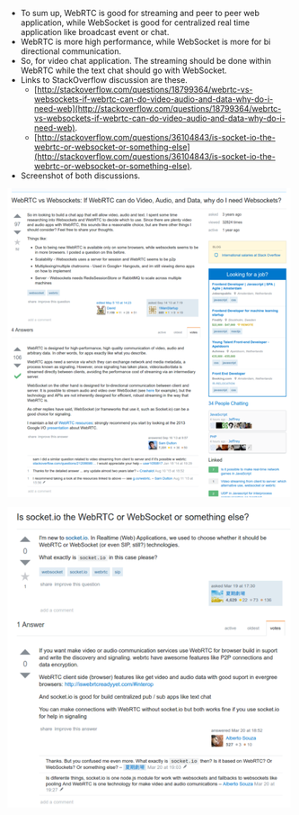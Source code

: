 * To sum up, WebRTC is good for streaming and peer to peer web application, while WebSocket is good for centralized real time application like broadcast event or chat.
* WebRTC is more high performance, while WebSocket is more for bi directional communication.
* So, for video chat application. The streaming should be done within WebRTC while the text chat should go with WebSocket.
* Links to StackOverflow discussion are these.
    * [http://stackoverflow.com/questions/18799364/webrtc-vs-websockets-if-webrtc-can-do-video-audio-and-data-why-do-i-need-web](http://stackoverflow.com/questions/18799364/webrtc-vs-websockets-if-webrtc-can-do-video-audio-and-data-why-do-i-need-web).
    * [http://stackoverflow.com/questions/36104843/is-socket-io-the-webrtc-or-websocket-or-something-else](http://stackoverflow.com/questions/36104843/is-socket-io-the-webrtc-or-websocket-or-something-else).
* Screenshot of both discussions.

![./20161008-1220-gmt+2-webrtc-vs-websocket-1.png](./20161008-1220-gmt+2-webrtc-vs-websocket-1.png)

![./20161008-1220-gmt+2-webrtc-vs-websocket-2.png](./20161008-1220-gmt+2-webrtc-vs-websocket-2.png)